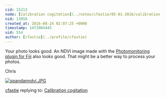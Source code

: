 ```yaml
---
cid: 15213
node: [Calibration cogitation](../notes/cfastie/05-01-2016/calibration-cogitation)
nid: 13058
created_at: 2016-08-24 02:07:25 +0000
timestamp: 1472004445
uid: 554
author: [cfastie](../profile/cfastie)
---
```


Your photo looks good. An NDVI image made with the [Photomonitoring plugin for Fiji](https://publiclab.org/notes/nedhorning/01-13-2016/packaged-photo-monitoring-plugins-available-on-the-github-repositoy) also looks good. That might be a better way to process your photos.

Chris

[![spandanndvi.JPG](//i.publiclab.org/system/images/photos/000/017/757/medium/spandanndvi.JPG)](//i.publiclab.org/system/images/photos/000/017/757/original/spandanndvi.JPG)



[cfastie](../profile/cfastie) replying to: [Calibration cogitation](../notes/cfastie/05-01-2016/calibration-cogitation)

